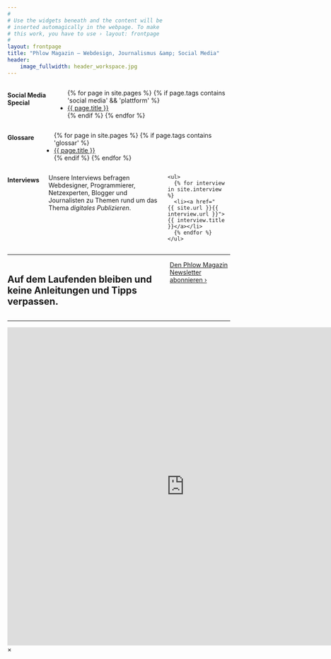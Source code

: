 ```yaml
---
#
# Use the widgets beneath and the content will be
# inserted automagically in the webpage. To make
# this work, you have to use › layout: frontpage
#
layout: frontpage
title: "Phlow Magazin – Webdesign, Journalismus &amp; Social Media"
header:
    image_fullwidth: header_workspace.jpg
---
```

<div class="row">
<div class="medium-4 columns">
    <h4>Social Media Special</h4>
    <ul>
      {% for page in site.pages %}
      {% if page.tags contains 'social media' && 'plattform' %}<li><a href="{{ site.url }}{{ page.url }}">{{ page.title }}</a></li>{% endif %}
      {% endfor %}
    </ul>
  </div><!-- /.medium-4.columns -->


  <div class="medium-4 columns">
    <h4>Glossare</h4>
    <ul>
      {% for page in site.pages %}
      {% if page.tags contains 'glossar' %}<li><a href="{{ site.url }}{{ page.url }}">{{ page.title }}</a></li>{% endif %}
      {% endfor %}
    </ul>
</div><!-- /.medium-4.columns -->


<div class="medium-4 columns">
    <h4>Interviews</h4>
    <p>
      Unsere Interviews befragen Webdesigner, Programmierer, Netzexperten, Blogger und Journalisten zu Themen rund um das Thema <em>digitales Publizieren</em>.
    </p>

    <ul>
      {% for interview in site.interview %}
      <li><a href="{{ site.url }}{{ interview.url }}">{{ interview.title }}</a></li>
      {% endfor %}
    </ul>
</div><!-- /.medium-4.columns -->


    

</div><!-- /.row -->

<hr class="t30">


<div class="row">
  <div class="small-12 text-center medium-10 medium-offset-1 columns">
    <h2 class="b30">Auf dem Laufenden bleiben und keine Anleitungen und Tipps verpassen.</h2>
    <a class="radius button success" href="#" data-reveal-id="newsletter-abo">Den Phlow Magazin Newsletter abonnieren ›</a>
  </div><!-- /.small-12 medium-8.columns -->
</div><!-- /.row -->

<hr class="t30">





<div id="newsletter-abo" class="reveal-modal" data-reveal>
  <iframe width="800" height="720" src="http://phlow.us2.list-manage1.com/subscribe?u=acb99fb0411d067a7c7ccdb61&id=81e932aa5d" frameborder="0" allowfullscreen=""></iframe>
  <a class="close-reveal-modal">&#215;</a>
</div>
